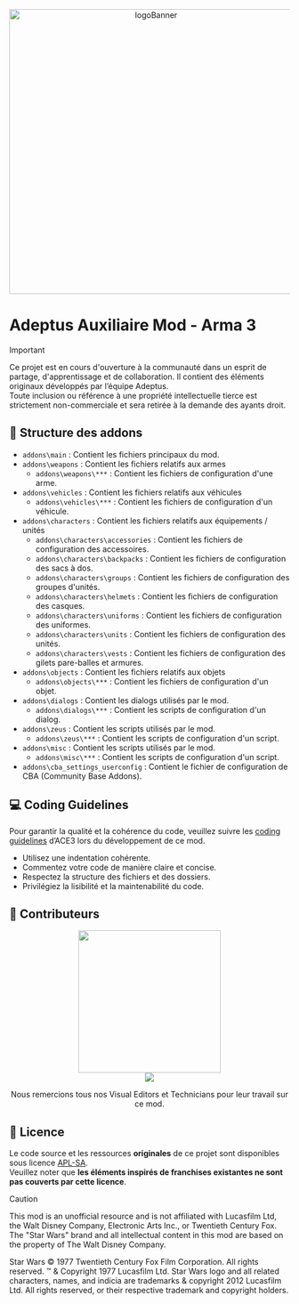 <div align="center">
  <a href="https://adeptusrepublica.fr">
    <img src="https://arma3.com/assets/img/wallpapers/artofwardlc/2/thumb.jpg" alt="logoBanner" width=512px/>
  </a>
</div>

# Adeptus Auxiliaire Mod - Arma 3

> [!IMPORTANT] 
> Ce projet est en cours d'ouverture à la communauté dans un esprit de partage, d'apprentissage et de collaboration. Il contient des éléments originaux développés par l’équipe Adeptus.  
> Toute inclusion ou référence à une propriété intellectuelle tierce est strictement non-commerciale et sera retirée à la demande des ayants droit.

## 📁 Structure des addons

- `addons\main` : Contient les fichiers principaux du mod.
- `addons\weapons` : Contient les fichiers relatifs aux armes
  - `addons\weapons\***` : Contient les fichiers de configuration d'une arme.
- `addons\vehicles` : Contient les fichiers relatifs aux véhicules
  - `addons\vehicles\***` : Contient les fichiers de configuration d'un véhicule.
- `addons\characters` : Contient les fichiers relatifs aux équipements / unités
  - `addons\characters\accessories` : Contient les fichiers de configuration des accessoires.
  - `addons\characters\backpacks` : Contient les fichiers de configuration des sacs à dos.
  - `addons\characters\groups` : Contient les fichiers de configuration des groupes d'unités.
  - `addons\characters\helmets` : Contient les fichiers de configuration des casques.
  - `addons\characters\uniforms` : Contient les fichiers de configuration des uniformes.
  - `addons\characters\units` : Contient les fichiers de configuration des unités.
  - `addons\characters\vests` : Contient les fichiers de configuration des gilets pare-balles et armures.
- `addons\objects` : Contient les fichiers relatifs aux objets
  - `addons\objects\***` : Contient les fichiers de configuration d'un objet.
- `addons\dialogs` : Contient les dialogs utilisés par le mod.
  - `addons\dialogs\***` : Contient les scripts de configuration d'un dialog.
- `addons\zeus` : Contient les scripts utilisés par le mod.
  - `addons\zeus\***` : Contient les scripts de configuration d'un script.
- `addons\misc` : Contient les scripts utilisés par le mod.
  - `addons\misc\***` : Contient les scripts de configuration d'un script.
- `addons\cba_settings_userconfig` : Contient le fichier de configuration de CBA (Community Base Addons).

## 💻 Coding Guidelines

Pour garantir la qualité et la cohérence du code, veuillez suivre les [coding guidelines](https://ace3.acemod.org/wiki/development/coding-guidelines) d’ACE3 lors du développement de ce mod.

- Utilisez une indentation cohérente.
- Commentez votre code de manière claire et concise.
- Respectez la structure des fichiers et des dossiers.
- Privilégiez la lisibilité et la maintenabilité du code.

## 🤝 Contributeurs

<div align="center">
  <a href="https://github.com/Admors/adeptusAuxiliaire/graphs/contributors">
    <img src="https://www.adeptusrepublica.fr/content/static/logo.png" width=256px/><br/>
    <img src="https://contrib.rocks/image?repo=Adeptus-TEAM/a3-aux-adeptus"/>
</div>
<div align="center">
  </a>
  <p>Nous remercions tous nos Visual Editors et Technicians pour leur travail sur ce mod.</p>
</div>

## 📜 Licence
Le code source et les ressources **originales** de ce projet sont disponibles sous licence [APL-SA](https://www.bohemia.net/community/licenses/arma-public-license-share-alike).  
Veuillez noter que **les éléments inspirés de franchises existantes ne sont pas couverts par cette licence**.
<br/>
> [!CAUTION]
> This mod is an unofficial resource and is not affiliated with Lucasfilm Ltd, the Walt Disney Company, Electronic Arts Inc., or Twentieth Century Fox. The "Star Wars" brand and all intellectual content in this mod are based on the property of The Walt Disney Company.
>
> Star Wars © 1977 Twentieth Century Fox Film Corporation. All rights reserved. ™ & Copyright 1977 Lucasfilm Ltd. Star Wars logo and all related characters, names, and indicia are trademarks & copyright 2012 Lucasfilm Ltd. All rights reserved, or their respective trademark and copyright holders.


